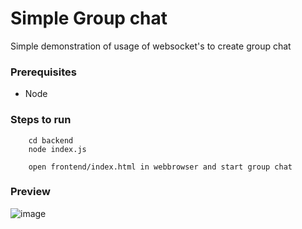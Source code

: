 # Simple Group chat

Simple demonstration of usage of websocket's to create group chat

### Prerequisites
* Node

### Steps to run

``` clone repository
    cd backend
    node index.js

    open frontend/index.html in webbrowser and start group chat
```

### Preview
![image](https://github.com/user-attachments/assets/c8a97048-2482-4bc9-9eb9-0e52e5a7ad8d)

